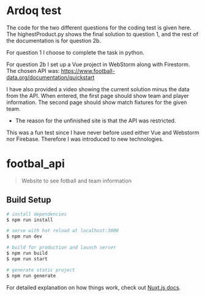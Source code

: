 # Ardoq test

The code for the two different questions for the coding test is given here. The highestProduct.py shows the final solution to question 1, and the rest of the documentation is for question 2b.

For question 1 I choose to complete the task in python.

For question 2b I set up a Vue project in WebStorm along with Firestorm. The chosen API was: https://www.football-data.org/documentation/quickstart

I have also provided a video showing the current solution minus the data from the API. When entered, the first page should show team and player information. The second page should show match fixtures for the given team.

- The reason for the unfinished site is that the API was restricted.

This was a fun test since I have never before used either Vue and Webstorm nor Firebase. Therefore I was introduced to new technologies.


# footbal_api

> Website to see fotball and team information

## Build Setup

``` bash
# install dependencies
$ npm run install

# serve with hot reload at localhost:3000
$ npm run dev

# build for production and launch server
$ npm run build
$ npm run start

# generate static project
$ npm run generate
```

For detailed explanation on how things work, check out [Nuxt.js docs](https://nuxtjs.org).

